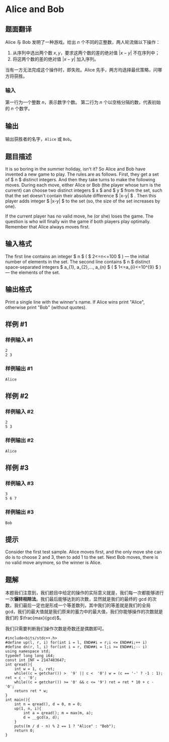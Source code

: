 # Alice and Bob

## 题面翻译

Alice 与 Bob 发明了一种游戏。给出 $n$ 个不同的正整数，两人轮流做以下操作：

1. 从序列中选出两个数 $x,y$，要求这两个数的差的绝对值 $|x-y|$ 不在序列中；
2. 将这两个数的差的绝对值 $|x-y|$ 加入序列。

当有一方无法完成这个操作时，即失败。Alice 先手，两方均选择最优策略，问哪方将获胜。

### 输入

第一行为一个整数 $n$，表示数字个数。
第二行为 $n$ 个以空格分隔的数，代表初始的 $n$ 个数字。
## 输出
输出获胜者的名字，`Alice` 或 `Bob`。

## 题目描述

It is so boring in the summer holiday, isn't it? So Alice and Bob have invented a new game to play. The rules are as follows. First, they get a set of $ n $ distinct integers. And then they take turns to make the following moves. During each move, either Alice or Bob (the player whose turn is the current) can choose two distinct integers $ x $ and $ y $ from the set, such that the set doesn't contain their absolute difference $ |x-y| $ . Then this player adds integer $ |x-y| $ to the set (so, the size of the set increases by one).

If the current player has no valid move, he (or she) loses the game. The question is who will finally win the game if both players play optimally. Remember that Alice always moves first.

## 输入格式

The first line contains an integer $ n $ ( $ 2<=n<=100 $ ) — the initial number of elements in the set. The second line contains $ n $ distinct space-separated integers $ a_{1}, a_{2},..., a_{n} $ ( $ 1<=a_{i}<=10^{9} $ ) — the elements of the set.

## 输出格式

Print a single line with the winner's name. If Alice wins print "Alice", otherwise print "Bob" (without quotes).

## 样例 #1

### 样例输入 #1

```
2
2 3
```

### 样例输出 #1

```
Alice
```

## 样例 #2

### 样例输入 #2

```
2
5 3
```

### 样例输出 #2

```
Alice
```

## 样例 #3

### 样例输入 #3

```
3
5 6 7
```

### 样例输出 #3

```
Bob
```

## 提示

Consider the first test sample. Alice moves first, and the only move she can do is to choose 2 and 3, then to add 1 to the set. Next Bob moves, there is no valid move anymore, so the winner is Alice.

## 题解
本题我们注意到，我们题目中给定的操作的实际意义就是，我们每一次都能够进行一次**辗转相除法**。我们最后能够达到的次数，显然就是我们的最终的 gcd 的次数，我们最后一定也是形成一个等差数列，其中我们的等差就是我们的全局 gcd，我们的最大值就是我们原来的蓄力中的最大值，我们你能够操作的次数就是我们的 $\frac{max}{gcd}$。

我们只需要判断我们操作次数是奇数还是偶数即可。
```
#include<bits/stdc++.h>
#define up(l, r, i) for(int i = l, END##i = r;i <= END##i;++ i)
#define dn(r, l, i) for(int i = r, END##i = l;i >= END##i;-- i)
using namespace std;
typedef long long i64;
const int INF = 2147483647;
int qread(){
    int w = 1, c, ret;
    while((c = getchar()) >  '9' || c <  '0') w = (c == '-' ? -1 : 1); ret = c - '0';
    while((c = getchar()) >= '0' && c <= '9') ret = ret * 10 + c - '0';
    return ret * w;
}
int main(){
    int n = qread(), d = 0, m = 0;
    up(1, n, i){
        int a = qread(); m = max(m, a);
        d = __gcd(a, d);
    }
    puts((m / d - n) % 2 == 1 ? "Alice" : "Bob");
    return 0;
}
```
